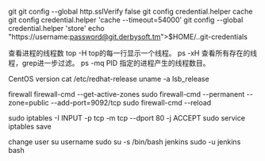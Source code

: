 git
git config --global http.sslVerify false
git config credential.helper cache
git config credential.helper 'cache --timeout=54000'
git config --global credential.helper 'store'
echo "https://username:password@git.derbysoft.tm">$HOME/..git-credentials


查看进程的线程数
top -H
        top的每一行显示一个线程。
ps -xH
        查看所有存在的线程，grep进一步过滤。
ps -mq PID
       指定的进程产生的线程数目。

CentOS version
cat /etc/redhat-release
uname -a
lsb_release

firewall
firewall-cmd --get-active-zones
sudo firewall-cmd --permanent --zone=public --add-port=9092/tcp
sudo firewall-cmd --reload

sudo iptables -I INPUT -p tcp -m tcp --dport 80 -j ACCEPT
sudo service iptables save

change user
su username
sudo su -s /bin/bash jenkins
sudo -u jenkins bash
